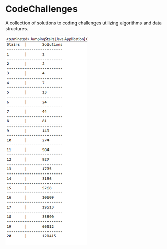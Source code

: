 # CodeChallenges
A collection of solutions to coding challenges utilizing algorithms and data structures. 

![alt text](https://github.com/DustinVK/CodeChallenges/blob/main/Screenshots/Jumping-Stairs-Screenshot.PNG?raw=true)
